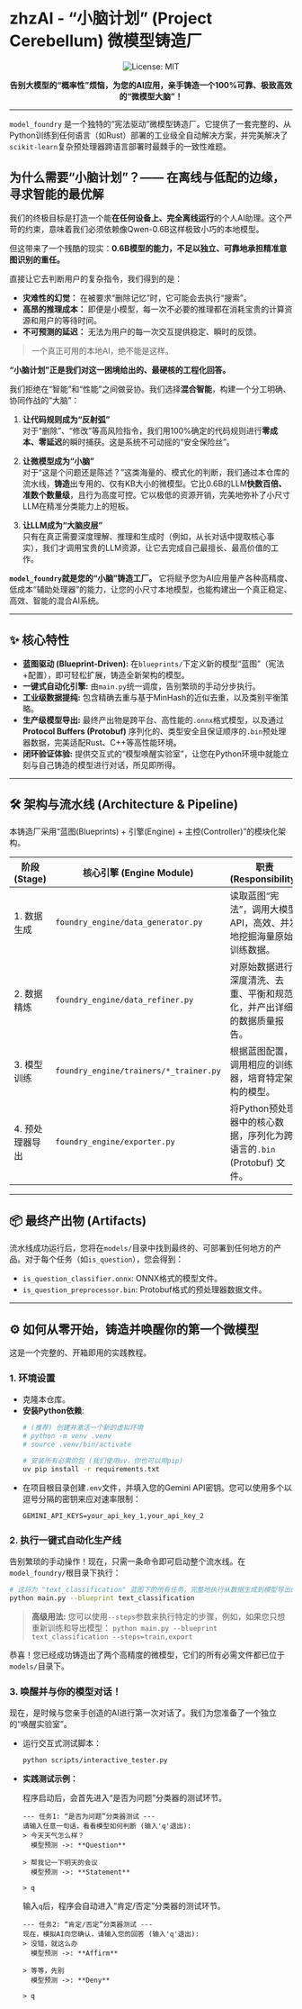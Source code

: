 # zhzAI - “小脑计划” (Project Cerebellum) 微模型铸造厂

<p align="center">
  <img src="https://img.shields.io/badge/License-MIT-yellow.svg" alt="License: MIT">
</p>

<p align="center">
  <strong>告别大模型的“概率性”烦恼，为您的AI应用，亲手铸造一个100%可靠、极致高效的“微模型大脑”！</strong>
</p>

---

`model_foundry` 是一个独特的“宪法驱动”微模型铸造厂。它提供了一套完整的、从Python训练到任何语言（如Rust）部署的工业级全自动解决方案，并完美解决了`scikit-learn`复杂预处理器跨语言部署时最棘手的一致性难题。

## 为什么需要“小脑计划”？—— 在离线与低配的边缘，寻求智能的最优解

我们的终极目标是打造一个能**在任何设备上、完全离线运行**的个人AI助理。这个严苛的约束，意味着我们必须依赖像Qwen-0.6B这样极致小巧的本地模型。

但这带来了一个残酷的现实：**0.6B模型的能力，不足以独立、可靠地承担精准意图识别的重任。**

直接让它去判断用户的复杂指令，我们得到的是：

-   **灾难性的幻觉：** 在被要求“删除记忆”时，它可能会去执行“搜索”。
-   **高昂的推理成本：** 即便是小模型，每一次不必要的推理都在消耗宝贵的计算资源和用户的等待时间。
-   **不可预测的延迟：** 无法为用户的每一次交互提供稳定、瞬时的反馈。

> 一个真正可用的本地AI，绝不能是这样。

**“小脑计划”正是我们对这一困境给出的、最硬核的工程化回答。**

我们拒绝在“智能”和“性能”之间做妥协。我们选择**混合智能**，构建一个分工明确、协同作战的“大脑”：

1.  **让代码规则成为“反射弧”**  
    对于“删除”、“修改”等高风险指令，我们用100%确定的代码规则进行**零成本、零延迟**的瞬时捕获。这是系统不可动摇的“安全保险丝”。

2.  **让微模型成为“小脑”**  
    对于“这是个问题还是陈述？”这类海量的、模式化的判断，我们通过本仓库的流水线，**铸造**出专用的、仅有KB大小的微模型。它比0.6B的LLM**快数百倍、准数个数量级**，且行为高度可控。它以极低的资源开销，完美地弥补了小尺寸LLM在精准分类能力上的短板。

3.  **让LLM成为“大脑皮层”**  
    只有在真正需要深度理解、推理和生成时（例如，从长对话中提取核心事实），我们才调用宝贵的LLM资源，让它去完成自己最擅长、最高价值的工作。

**`model_foundry`就是您的“小脑”铸造工厂。** 它将赋予您为AI应用量产各种高精度、低成本“辅助处理器”的能力，让您的小尺寸本地模型，也能构建出一个真正稳定、高效、智能的混合AI系统。

---

## ✨ 核心特性

-   **蓝图驱动 (Blueprint-Driven):** 在`blueprints/`下定义新的模型“蓝图”（宪法+配置），即可轻松扩展，铸造全新架构的模型。
-   **一键式自动化引擎:** 由`main.py`统一调度，告别繁琐的手动分步执行。
-   **工业级数据提纯:** 包含精确去重与基于MinHash的近似去重，以及类别平衡策略。
-   **生产级模型导出:** 最终产出物是跨平台、高性能的`.onnx`格式模型，以及通过**Protocol Buffers (Protobuf)** 序列化的、类型安全且保证顺序的`.bin`预处理器数据，完美适配Rust、C++等高性能环境。
-   **闭环验证体验:** 提供交互式的“模型唤醒实验室”，让您在Python环境中就能立刻与自己铸造的模型进行对话，所见即所得。

---

## 🛠️ 架构与流水线 (Architecture & Pipeline)

本铸造厂采用“蓝图(Blueprints) + 引擎(Engine) + 主控(Controller)”的模块化架构。

| 阶段 (Stage)       | 核心引擎 (Engine Module)                | 职责 (Responsibility)                                                |
| ------------------ | --------------------------------------- | -------------------------------------------------------------------- |
| 1. 数据生成        | `foundry_engine/data_generator.py`      | 读取蓝图“宪法”，调用大模型API，高效、并发地挖掘海量原始训练数据。     |
| 2. 数据精炼        | `foundry_engine/data_refiner.py`        | 对原始数据进行深度清洗、去重、平衡和规范化，并产出详细的数据质量报告。 |
| 3. 模型训练        | `foundry_engine/trainers/*_trainer.py`  | 根据蓝图配置，调用相应的训练器，培育特定架构的模型。                 |
| 4. 预处理器导出    | `foundry_engine/exporter.py`            | 将Python预处理器中的核心数据，序列化为跨语言的`.bin` (Protobuf) 文件。 |

---

## 📦 最终产出物 (Artifacts)

流水线成功运行后，您将在`models/`目录中找到最终的、可部署到任何地方的产品。对于每个任务（如`is_question`），您会得到：

-   `is_question_classifier.onnx`: ONNX格式的模型文件。
-   `is_question_preprocessor.bin`: Protobuf格式的预处理器数据文件。

---

## ⚙️ 如何从零开始，铸造并唤醒你的第一个微模型

这是一个完整的、开箱即用的实践教程。

### 1. 环境设置

-   克隆本仓库。
-   **安装Python依赖**:
    ```bash
    # (推荐) 创建并激活一个新的虚拟环境
    # python -m venv .venv
    # source .venv/bin/activate
    
    # 安装所有必需的包 (我们使用uv，你也可以用pip)
    uv pip install -r requirements.txt
    ```
-   在项目根目录创建`.env`文件，并填入您的Gemini API密钥。您可以使用多个以逗号分隔的密钥来应对速率限制：
    ```
    GEMINI_API_KEYS=your_api_key_1,your_api_key_2
    ```

### 2. 执行一键式自动化生产线

告别繁琐的手动操作！现在，只需一条命令即可启动整个流水线。在`model_foundry/`根目录下执行：

```bash
# 这将为 "text_classification" 蓝图下的所有任务，完整地执行从数据生成到模型导出的所有步骤。
python main.py --blueprint text_classification
```

> **高级用法:** 您可以使用`--steps`参数来执行特定的步骤，例如，如果您只想重新训练和导出模型：
> `python main.py --blueprint text_classification --steps=train,export`

恭喜！您已经成功铸造出了两个高精度的微模型，它们的所有必需文件都已位于`models/`目录下。

### 3. 唤醒并与你的模型对话！

现在，是时候与您亲手创造的AI进行第一次对话了。我们为您准备了一个独立的“唤醒实验室”。

-   运行交互式测试脚本：
    
    ```bash
    python scripts/interactive_tester.py
    ```

-   **实践测试示例：**
    
    程序启动后，会首先进入“是否为问题”分类器的测试环节。
    
    ```
    --- 任务1: “是否为问题”分类器测试 ---
    请输入任意一句话，看看模型如何判断 (输入'q'退出):
    > 今天天气怎么样？
      模型预测 ->: **Question**

    > 帮我记一下明天的会议
      模型预测 ->: **Statement**

    > q
    ```
    
    输入`q`后，程序会自动进入“肯定/否定”分类器的测试环节。
    
    ```
    --- 任务2: “肯定/否定”分类器测试 ---
    现在，模拟AI向您确认，请输入您的回答 (输入'q'退出):
    > 没错，就这么办
      模型预测 ->: **Affirm**

    > 等等，先别
      模型预测 ->: **Deny**
    
    > q
    ```

